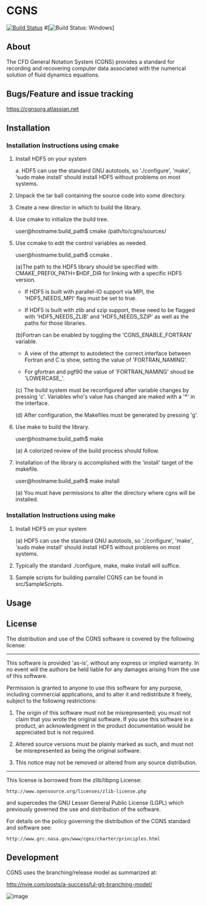 # CGNS 
[![Build Status](https://travis-ci.org/CGNS/CGNS.svg?branch=develop)](https://travis-ci.org/CGNS/CGNS) 
#[![Build Status: Windows](https://ci.appveyor.com/api/projects/status/jux83kxj0r234oy6?svg=true)]

## About

The CFD General Notation System (CGNS) provides a standard for recording and recovering computer data associated with the numerical solution of fluid dynamics equations.

## Bugs/Feature and issue tracking

https://cgnsorg.atlassian.net

## Installation

### Installation Instructions using cmake

1. Install HDF5 on your system

    a. HDF5 can use the standard GNU autotools, so './configure',
    'make', 'sudo make install' should install HDF5 without
    problems on most systems.

2. Unpack the tar ball containing the source code into some
  directory.

3. Create a new director in which to build the library.

4. Use cmake to initialize the build tree.

   user@hostname:build_path$ cmake /path/to/cgns/sources/

5. Use ccmake to edit the control variables as needed.

   user@hostname:build_path$ ccmake .
   
   (a)The path to the HDF5 library should be specified with CMAKE_PREFIX_PATH=$HDF_DIR for linking with a
      specific HDF5 version.
         
     - If HDF5 is built with parallel-IO support via MPI, the 'HDF5_NEEDS_MPI' flag must be set to true.

     - If HDF5 is built with zlib and szip support, these need to be flagged with 'HDF5_NEEDS_ZLIB' and 'HDF5_NEEDS_SZIP' as well as the paths for those libraries.

   (b)Fortran can be enabled by toggling the 'CGNS_ENABLE_FORTRAN' variable.

    - A view of the attempt to autodetect the correct interface
      between Fortran and C is show, setting the value of
      'FORTRAN_NAMING'.

    - For gfortran and pgf90 the value of 'FORTRAN_NAMING'
      shoud be 'LOWERCASE_'.

   (c) The build system must be reconfigured after variable changes by pressing 'c'. Variables who's value has changed are maked with a '*' in the interface.

   (d) After configuration, the Makefiles must be generated by
    pressing 'g'.

6. Use make to build the library.

   user@hostname:build_path$ make


   (a) A colorized review of the build process should follow.

7. Installation of the library is accomplished with the 'install' target of the makefile.

   user@hostname:build_path$ make install

   (a) You must have permissions to alter the directory where cgns will be installed.

    
### Installation Instructions using make

1. Install HDF5 on your system

    (a) HDF5 can use the standard GNU autotools, so './configure', 'make', 'sudo make install' should install HDF5 without problems on most systems.
    
2.  Typically the standard ./configure, make, make install will suffice.  

3. Sample scripts for building parrallel CGNS can be found in src/SampleScripts.
 
      
## Usage

## License

The distribution and use of the CGNS software is covered by the
following license:

-----------------------------------------------------------------------
This software is provided 'as-is', without any express or implied
warranty. In no event will the authors be held liable for any damages
arising from the use of this software.

Permission is granted to anyone to use this software for any purpose,
including commercial applications, and to alter it and redistribute it
freely, subject to the following restrictions:

1. The origin of this software must not be misrepresented; you must
   not claim that you wrote the original software. If you use this
   software in a product, an acknowledgment in the product documentation would be appreciated but is not required.

2. Altered source versions must be plainly marked as such, and must not be misrepresented as being the original software.

3.  This notice may not be removed or altered from any source distribution.

----------------------------------------------------------------------

This license is borrowed from the zlib/libpng License:

    http://www.opensource.org/licenses/zlib-license.php

and supercedes the GNU Lesser General Public License (LGPL) which
previously governed the use and distribution of the software.

For details on the policy governing the distribution of the CGNS
standard and software see:

    http://www.grc.nasa.gov/www/cgns/charter/principles.html

## Development
CGNS uses the branching/release model as summarized at:

http://nvie.com/posts/a-successful-git-branching-model/
  

![image](https://github.com/CGNS/cgns.github.io/blob/master/git-model.png)